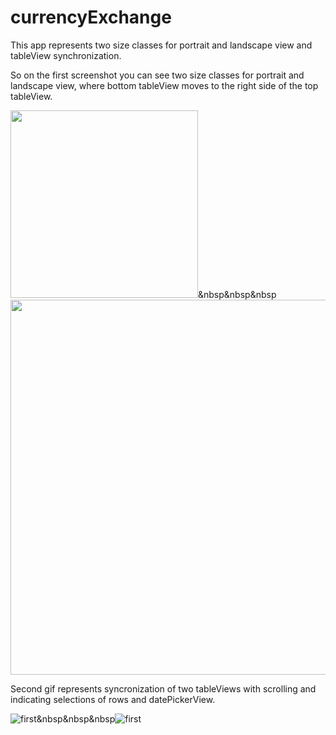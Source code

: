 # currencyExchange

This app represents two size classes for portrait and landscape view and tableView synchronization.

So on the first screenshot you can see two size classes for portrait and landscape view, where bottom tableView moves to the right side of the top tableView.

<img src="https://user-images.githubusercontent.com/33849500/146539298-3242bf65-295c-49c5-a6a1-3e84eb6b3c15.png" width="300" />&nbsp&nbsp&nbsp<img src="https://user-images.githubusercontent.com/33849500/146540382-b08a1be9-bef6-4fbf-8201-6480acb3db0c.png" width="600" />

Second gif represents syncronization of two tableViews with scrolling and indicating selections of rows and datePickerView.

![first](https://user-images.githubusercontent.com/33849500/146539744-78f1dac9-0abf-4046-a5fa-db3f45a892ee.gif)&nbsp&nbsp&nbsp![first](https://user-images.githubusercontent.com/33849500/146539895-24ae0975-9ed3-41e4-8acf-c55299322c43.gif)

